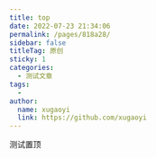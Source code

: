 ```yaml
---
title: top
date: 2022-07-23 21:34:06
permalink: /pages/818a28/
sidebar: false
titleTag: 原创
sticky: 1
categories:
  - 测试文章
tags:
  - 
author: 
  name: xugaoyi
  link: https://github.com/xugaoyi
---
```


测试置顶